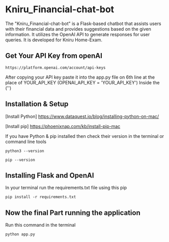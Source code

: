 # Kniru_Financial-chat-bot
The "Kniru_Financial-chat-bot" is a Flask-based chatbot that assists users with their financial data and provides suggestions based on the given information. It utilizes the OpenAI API to generate responses for user queries. It is developed for Kniru Home-Exam.

## Get Your API Key from openAI

```
https://platform.openai.com/account/api-keys
```
After copying your API key paste it into the app.py file on 6th line at the place of YOUR_API_KEY (OPENAI_API_KEY = 'YOUR_API_KEY') Inside the ('')
 
## Installation & Setup

[Install Python] https://www.dataquest.io/blog/installing-python-on-mac/

[Install pip] https://phoenixnap.com/kb/install-pip-mac

If you have Python & pip installed then check their version in the terminal or command line tools

```
python3 --version
```

```
pip --version
```

## Installing Flask and OpenAI

In your terminal run the requirements.txt file using this pip

```
pip install -r requirements.txt
```

## Now the final Part running the application 

Run this command in the terminal
```
python app.py

```





